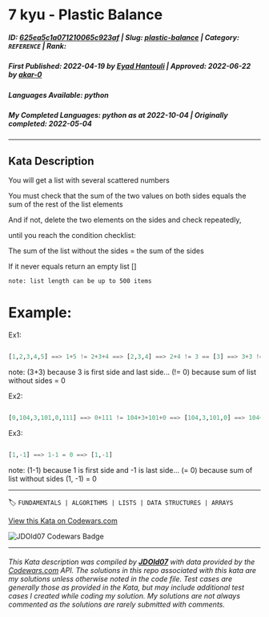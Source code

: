 # 7 kyu - Plastic Balance

##### **ID**: [625ea5c1a071210065c923af](https://www.codewars.com/kata/625ea5c1a071210065c923af) | **Slug**: [plastic-balance](https://www.codewars.com/kata/625ea5c1a071210065c923af) | **Category**: `REFERENCE` | **Rank**: <span style="color:white">7 kyu</span>

##### **First Published**: 2022-04-19 ***by*** [Eyad Hantouli](https://www.codewars.com/users/Eyad%20Hantouli) | **Approved**: 2022-06-22 ***by*** [akar-0](https://www.codewars.com/users/akar-0)

##### **Languages Available**: python

##### **My Completed Languages**: python ***as at*** 2022-10-04 | **Originally completed**: 2022-05-04

---

## Kata Description


You will get a list with several scattered numbers



You must check that the sum of the two values on both sides equals the sum of the rest of the list elements



And if not, delete the two elements on the sides and check repeatedly,



until you reach the condition checklist:



The sum of the list without the sides = the sum of the sides



If it never equals return an empty list []



`note: list length can be up to 500 items`



# Example:

Ex1:

```python

[1,2,3,4,5] ==> 1+5 != 2+3+4 ==> [2,3,4] ==> 2+4 != 3 == [3] ==> 3+3 != 0 ==> []

```

note: (3+3) because 3 is first side and last side... (!= 0) because sum of list without sides = 0





Ex2:

```python

[0,104,3,101,0,111] ==> 0+111 != 104+3+101+0 ==> [104,3,101,0] ==> 104+0 = 3+101 ==> [104,3,101,0]

```





Ex3:

```python

[1,-1] ==> 1-1 = 0 ==> [1,-1]

```

note: (1-1) because 1 is first side and -1 is last side... (= 0) because sum of list without sides (1, -1) = 0

---


🏷 `FUNDAMENTALS | ALGORITHMS | LISTS | DATA STRUCTURES | ARRAYS`


[View this Kata on Codewars.com](https://www.codewars.com/kata/625ea5c1a071210065c923af)

![](https://www.codewars.com/users/jdold07/badges/large "JDOld07 Codewars Badge")

---

###### *This Kata description was compiled by [**JDOld07**](https://tpstech.dev) with data provided by the [Codewars.com](https://www.codewars.com) API.  The solutions in this repo associated with this kata are my solutions unless otherwise noted in the code file.  Test cases are generally those as provided in the Kata, but may include additional test cases I created while coding my solution.  My solutions are not always commented as the solutions are rarely submitted with comments.*
